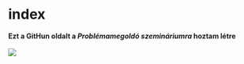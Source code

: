 # index
<b>Ezt a GitHun oldalt a <i>Problémamegoldó szemináriumra</i> hoztam létre</b>
<br>
<br>
<img src="https://www.onismeret-tehetseggondozas.hu/wp-content/uploads/success-coaching.jpg" align="center">
